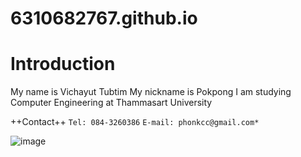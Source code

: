 # 6310682767.github.io

# Introduction

My name is Vichayut Tubtim
My nickname is Pokpong
I am studying Computer Engineering at Thammasart University

++Contact++
`Tel: 084-3260386` `E-mail: phonkcc@gmail.com*`

![image](https://user-images.githubusercontent.com/69779425/187039888-40342194-4d9a-417e-afab-c40f4ee1f8de.jpg)
